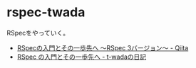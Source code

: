 # rspec-twada
RSpecをやっていく。

- [RSpecの入門とその一歩先へ ～RSpec 3バージョン～ - Qiita](https://qiita.com/jnchito/items/624f6d5023c279046a1c)
- [RSpec の入門とその一歩先へ - t-wadaの日記](http://d.hatena.ne.jp/t-wada/20100228/p1)